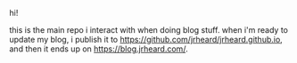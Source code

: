 hi!

this is the main repo i interact with when doing blog stuff. when i'm ready to update my blog, i publish it to https://github.com/jrheard/jrheard.github.io, and then it ends up on https://blog.jrheard.com/.
